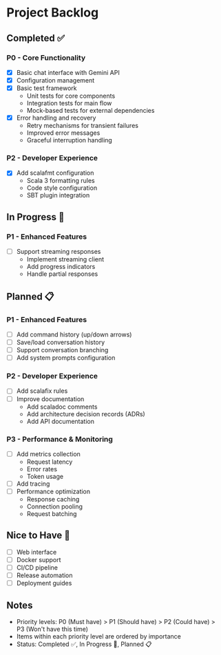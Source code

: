 # Project Backlog

## Completed ✅

### P0 - Core Functionality
- [x] Basic chat interface with Gemini API
- [x] Configuration management
- [x] Basic test framework
  - Unit tests for core components
  - Integration tests for main flow
  - Mock-based tests for external dependencies
- [x] Error handling and recovery
  - Retry mechanisms for transient failures
  - Improved error messages
  - Graceful interruption handling

### P2 - Developer Experience
- [x] Add scalafmt configuration
  - Scala 3 formatting rules
  - Code style configuration
  - SBT plugin integration

## In Progress 🚧

### P1 - Enhanced Features
- [ ] Support streaming responses
  - Implement streaming client
  - Add progress indicators
  - Handle partial responses

## Planned 📋

### P1 - Enhanced Features
- [ ] Add command history (up/down arrows)
- [ ] Save/load conversation history
- [ ] Support conversation branching
- [ ] Add system prompts configuration

### P2 - Developer Experience
- [ ] Add scalafix rules
- [ ] Improve documentation
  - Add scaladoc comments
  - Add architecture decision records (ADRs)
  - Add API documentation

### P3 - Performance & Monitoring
- [ ] Add metrics collection
  - Request latency
  - Error rates
  - Token usage
- [ ] Add tracing
- [ ] Performance optimization
  - Response caching
  - Connection pooling
  - Request batching

## Nice to Have 🎯
- [ ] Web interface
- [ ] Docker support
- [ ] CI/CD pipeline
- [ ] Release automation
- [ ] Deployment guides

## Notes
- Priority levels: P0 (Must have) > P1 (Should have) > P2 (Could have) > P3 (Won't have this time)
- Items within each priority level are ordered by importance
- Status: Completed ✅, In Progress 🚧, Planned 📋 